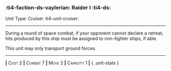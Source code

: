 ### :ti4-faction-ds-vaylerian: **Raider I** :ti4-ds:

Unit Type: Cruiser :ti4-unit-cruiser:

---

During a round of space combat, if your opponent cannot declare a retreat, hits produced by this ship must be assigned to non-fighter ships, if able.

This unit may only transport ground forces.

---

__|__ <span style="font-variant:small-caps;">Cost 2</span> __|__ <span style="font-variant:small-caps;">Combat 7</span> __|__ <span style="font-variant:small-caps;">Move 2</span> __|__ <span style="font-variant:small-caps;">Capacity 1</span> __|__
{ .unit-stats }
